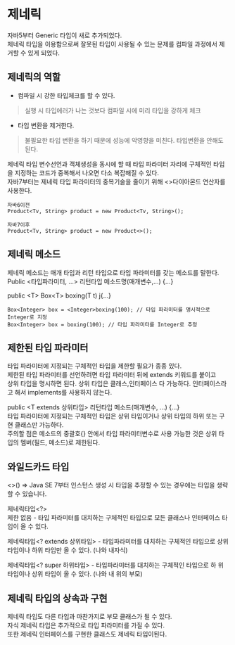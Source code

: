 # 제네릭

자바5부터 Generic 타입이 새로 추가되었다.   
제네릭 타입을 이용함으로써 잘못된 타입이 사용될 수 있는 문제를 컴파일 과정에서 제거할 수 있게 되었다.   
## 제네릭의 역할
* 컴파일 시 강한 타입체크를 할 수 있다.   
> 실행 시 타입에러가 나는 것보다 컴파일 시에 미리 타입을 강하게 체크
* 타입 변환을 제거한다.
> 불필요한 타입 변환을 하기 때문에 성능에 악영향을 미친다. 타입변환을 안해도 된다.   

제네릭 타입 변수선언과 객체생성을 동시에 할 때 타입 파라미터 자리에 구체적인 타입을 지정하는 코드가 중복해서 나오면 다소 복잡해질 수 있다.   
자바7부터는 제네릭 타입 파라미터의 중복기술을 줄이기 위해 <>다이아몬드 연산자를 사용한다.   
~~~
자바6이전
Product<Tv, String> product = new Product<Tv, String>();

자바7이후
Product<Tv, String> product = new Product<>();
~~~

## 제네릭 메소드
제네릭 메소드는 매개 타입과 리턴 타입으로 타입 파라미터를 갖는 메소드를 말한다.   
Public <타입파라미터, ...> 리턴타입 메소드명(매개변수,...) {...}   

public \<T> Box\<T> boxing(T t) j{...}

~~~
Box<Integer> box = <Integer>boxing(100); // 타입 파라미터를 명시적으로 Integer로 지정
Box<Integer> box = boxing(100); // 타입 파라미터를 Integer로 추정

~~~

## 제한된 타입 파라미터
타입 파라미터에 지정되는 구체적인 타입을 제한할 필요가 종종 있다.   
제한된 타입 파라미터를 선언하려면 타입 파라미터 뒤에 extends 키워드를 붙이고   
상위 타입을 명시하면 된다. 상위 타입은 클래스,인터페이스 다 가능하다. 인터페이스라고 해서 implements를 사용하지 않는다.   

public \<T extends 상위타입> 리턴타입 메소드(매개변수, ...) {...}   
타입 파라미터에 지정되는 구체적인 타입은 상위 타입이거나 상위 타입의 하위 또는 구현 클래스만 가능하다.   
주의할 점은 메소드의 중괄호{} 안에서 타입 파라미터변수로 사용 가능한 것은 상위 타입의 멤버(필드, 메소드)로 제한된다.   

## 와일드카드 타입
<>() => Java SE 7부터 인스턴스 생성 시 타입을 추정할 수 있는 경우에는 타입을 생략할 수 있습니다.

제네릭타입<?>    
제한 없음 - 타입 파라미터를 대치하는 구체적인 타입으로 모든 클래스나 인터페이스 타입이 올 수 있다.   

제네릭타입\<? extends 상위타입> - 타입파라미터를 대치하는 구체적인 타입으로 상위 타입이나 하위 타입만 올 수 있다. (나와 내자식)   

제네릭타입\<? super 하위타입> - 타입파라미터를 대치하는 구체적인 타입으로 하 위 타입이나 상위 타입이 올 수 있다. (나와 내 위의 부모)

## 제네릭 타입의 상속과 구현
제네릭 타입도 다른 타입과 마찬가지로 부모 클래스가 될 수 있다.   
자식 제네릭 타입은 추가적으로 타입 파라미터를 가질 수 있다.   
또한 제네릭 인터페이스를 구현한 클래스도 제네릭 타입이된다.
